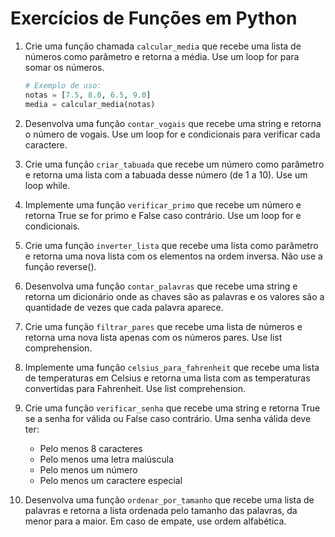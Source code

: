 # Exercícios de Funções em Python

1. Crie uma função chamada `calcular_media` que recebe uma lista de números como parâmetro e retorna a média. Use um loop for para somar os números.
   ```python
   # Exemplo de uso:
   notas = [7.5, 8.0, 6.5, 9.0]
   media = calcular_media(notas)
   ```

2. Desenvolva uma função `contar_vogais` que recebe uma string e retorna o número de vogais. Use um loop for e condicionais para verificar cada caractere.

3. Crie uma função `criar_tabuada` que recebe um número como parâmetro e retorna uma lista com a tabuada desse número (de 1 a 10). Use um loop while.

4. Implemente uma função `verificar_primo` que recebe um número e retorna True se for primo e False caso contrário. Use um loop for e condicionais.

5. Crie uma função `inverter_lista` que recebe uma lista como parâmetro e retorna uma nova lista com os elementos na ordem inversa. Não use a função reverse().

6. Desenvolva uma função `contar_palavras` que recebe uma string e retorna um dicionário onde as chaves são as palavras e os valores são a quantidade de vezes que cada palavra aparece.

7. Crie uma função `filtrar_pares` que recebe uma lista de números e retorna uma nova lista apenas com os números pares. Use list comprehension.

8. Implemente uma função `celsius_para_fahrenheit` que recebe uma lista de temperaturas em Celsius e retorna uma lista com as temperaturas convertidas para Fahrenheit. Use list comprehension.

9. Crie uma função `verificar_senha` que recebe uma string e retorna True se a senha for válida ou False caso contrário. Uma senha válida deve ter:
   - Pelo menos 8 caracteres
   - Pelo menos uma letra maiúscula
   - Pelo menos um número
   - Pelo menos um caractere especial

10. Desenvolva uma função `ordenar_por_tamanho` que recebe uma lista de palavras e retorna a lista ordenada pelo tamanho das palavras, da menor para a maior. Em caso de empate, use ordem alfabética.
